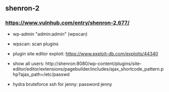 ## shenron-2

### https://www.vulnhub.com/entry/shenron-2,677/

- wp-admin "admin:admin" (wpscan)
- wpscan: scan plugins
- plugin site editor exploit: https://www.exploit-db.com/exploits/44340
- show all users: http://shenron:8080/wp-content/plugins/site-editor/editor/extensions/pagebuilder/includes/ajax\_shortcode\_pattern.php?ajax\_path=/etc/passwd

- hydra bruteforce ssh for jenny: password jenny
